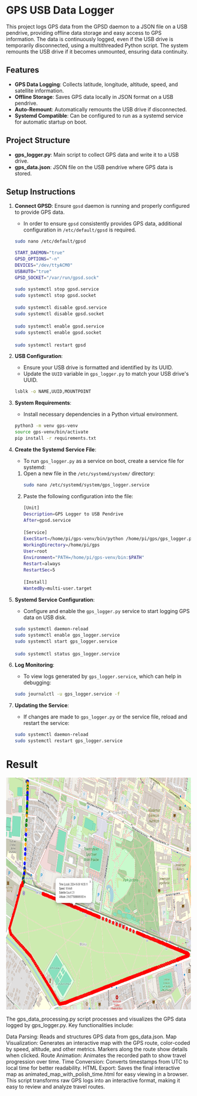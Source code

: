 # GPS USB Data Logger

This project logs GPS data from the GPSD daemon to a JSON file on a USB pendrive, providing offline data storage and easy access to GPS information. The data is continuously logged, even if the USB drive is temporarily disconnected, using a multithreaded Python script. The system remounts the USB drive if it becomes unmounted, ensuring data continuity.

## Features
- **GPS Data Logging**: Collects latitude, longitude, altitude, speed, and satellite information.
- **Offline Storage**: Saves GPS data locally in JSON format on a USB pendrive.
- **Auto-Remount**: Automatically remounts the USB drive if disconnected.
- **Systemd Compatible**: Can be configured to run as a systemd service for automatic startup on boot.

## Project Structure
- **gps_logger.py**: Main script to collect GPS data and write it to a USB drive.
- **gps_data.json**: JSON file on the USB pendrive where GPS data is stored.


## Setup Instructions
1. **Connect GPSD**: Ensure `gpsd` daemon is running and properly configured to provide GPS data.
    - In order to ensure `gpsd` consistently provides GPS data, additional configuration in `/etc/default/gpsd` is required.
    ```sh
    sudo nano /etc/default/gpsd
    ```
    ```sh
    START_DAEMON="true"
    GPSD_OPTIONS="-n"
    DEVICES="/dev/ttyACM0"
    USBAUTO="true"
    GPSD_SOCKET="/var/run/gpsd.sock"
    ```
    ```sh
    sudo systemctl stop gpsd.service
    sudo systemctl stop gpsd.socket

    sudo systemctl disable gpsd.service
    sudo systemctl disable gpsd.socket

    sudo systemctl enable gpsd.service
    sudo systemctl enable gpsd.socket

    sudo systemctl restart gpsd
    ```

2. **USB Configuration**:
   - Ensure your USB drive is formatted and identified by its UUID.
   - Update the `UUID` variable in `gps_logger.py` to match your USB drive's UUID.
    ```sh
    lsblk -o NAME,UUID,MOUNTPOINT
    ```   

3. **System Requirements**:
   - Install necessary dependencies in a Python virtual environment.
    ```sh
    python3 -m venv gps-venv
    source gps-venv/bin/activate
    pip install -r requirements.txt
    ```

4. **Create the Systemd Service File**:
    - To run `gps_logger.py` as a service on boot, create a service file for systemd:
    1. Open a new file in the `/etc/systemd/system/` directory:
        ```sh
        sudo nano /etc/systemd/system/gps_logger.service
        ```
    2. Paste the following configuration into the file:
        ```sh
        [Unit]
        Description=GPS Logger to USB Pendrive
        After=gpsd.service

        [Service]
        ExecStart=/home/pi/gps-venv/bin/python /home/pi/gps/gps_logger.py
        WorkingDirectory=/home/pi/gps
        User=root
        Environment="PATH=/home/pi/gps-venv/bin:$PATH"
        Restart=always
        RestartSec=5

        [Install]
        WantedBy=multi-user.target
        ```

5. **Systemd Service Configuration**:
   - Configure and enable the `gps_logger.py` service to start logging GPS data on USB disk.
    ```sh
    sudo systemctl daemon-reload
    sudo systemctl enable gps_logger.service
    sudo systemctl start gps_logger.service

    sudo systemctl status gps_logger.service
    ```

6. **Log Monitoring**:
   - To view logs generated by `gps_logger.service`, which can help in debugging:
    ```sh
    sudo journalctl -u gps_logger.service -f
    ```

7. **Updating the Service**:
   - If changes are made to `gps_logger.py` or the service file, reload and restart the service:
    ```sh
    sudo systemctl daemon-reload
    sudo systemctl restart gps_logger.service
    ```



# Result
<img src="gps_map.png" alt="alt text" width="855" height="630">

The gps_data_processing.py script processes and visualizes the GPS data logged by gps_logger.py. Key functionalities include:

Data Parsing: Reads and structures GPS data from gps_data.json.
Map Visualization: Generates an interactive map with the GPS route, color-coded by speed, altitude, and other metrics. Markers along the route show details when clicked.
Route Animation: Animates the recorded path to show travel progression over time.
Time Conversion: Converts timestamps from UTC to local time for better readability.
HTML Export: Saves the final interactive map as animated_map_with_polish_time.html for easy viewing in a browser.
This script transforms raw GPS logs into an interactive format, making it easy to review and analyze travel routes.
